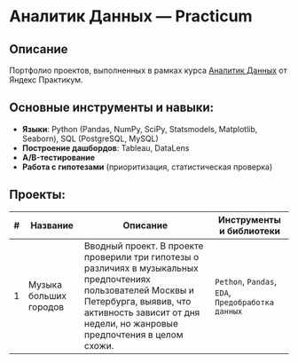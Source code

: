 # Аналитик Данных — Practicum

## Описание
Портфолио проектов, выполненных в рамках курса [Аналитик Данных](https://practicum.yandex.ru/data-analyst/) от Яндекс Практикум.

## Основные инструменты и навыки:
- **Языки**: Python (Pandas, NumPy, SciPy, Statsmodels, Matplotlib, Seaborn), SQL (PostgreSQL, MySQL)
- **Построение дашбордов**: Tableau, DataLens
- **A/B-тестирование**  
- **Работа с гипотезами** (приоритизация, статистическая проверка)

## Проекты:

| #  | Название | Описание | Инструменты и библиотеки |
|----|---------|----------|----------------------|
| 1 | Музыка больших городов | Вводный проект. В проекте проверили три гипотезы о различиях в музыкальных предпочтениях пользователей Москвы и Петербурга, выявив, что активность зависит от дня недели, но жанровые предпочтения в целом схожи. | `Pethon`, `Pandas`, `EDA`, `Предобработка данных` |
